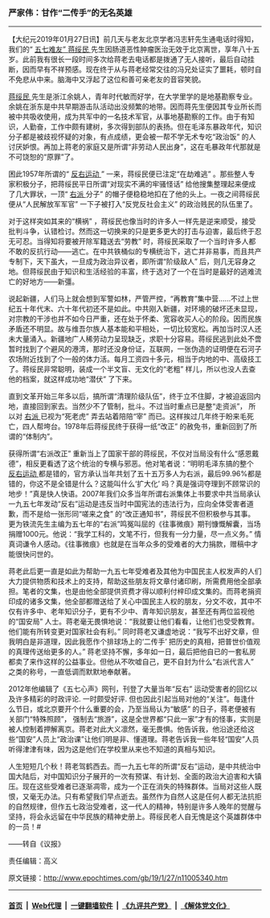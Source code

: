 ### 严家伟：甘作“二传手”的无名英雄
------------------------

<p>
 【大纪元2019年01月27日讯】前几天与老友北京学者冯志轩先生通电话时得知，我们的“
 <a href="http://www.epochtimes.com/gb/tag/%E4%BA%94%E4%B8%83%E9%9A%BE%E5%8F%8B%E2%80%9D.html">
  五七难友”
 </a>
 <a href="http://www.epochtimes.com/gb/tag/%E8%92%8B%E7%BB%A5%E6%B0%91.html">
  蒋绥民
 </a>
 先生因肠道恶性肿瘤医治无效于北京离世，享年八十五岁。此前我有很长一段时间多次给蒋老去电话都是拨通了无人接听，最后自动挂断，因而早有不祥预感。现在终于从与蒋老经常交往的冯兄处证实了噩耗，顿时自不免悲从中来。脑海中又浮起了这位和善可亲老友的音容笑貌。
</p>
<p>
 <a href="http://www.epochtimes.com/gb/tag/%E8%92%8B%E7%BB%A5%E6%B0%91.html">
  蒋绥民
 </a>
 先生是浙江余姚人，青年时代敏而好学，在大学里学的是地基勘察专业。余姚在浙东是中共早期游击队活动出没频繁的地带。因而蒋先生便因其专业所长而被中共吸收使用，成为共军中的一名技术军官，从事地基勘察的工作。由于有知识，人勤奋，工作中颇有建树，多次得到部队的表扬。但在毛泽东暴政年代，知识分子都是被歧视怀疑的对象，有点成绩，更会被一帮不学无术专吃“政治饭” 的人讨厌妒恨。再加上蒋老的家庭又是所谓“非劳动人民出身”，这在毛暴政年代那就是不可饶恕的“原罪”了。
</p>
<p>
 困此1957年所谓的“
 <a href="http://www.epochtimes.com/gb/tag/%E5%8F%8D%E5%8F%B3%E8%BF%90%E5%8A%A8.html">
  反右运动
 </a>
 ” 一来，蒋绥民便已注定“在劫难逃” 。那些整人专家积极分子，把蒋绥民平日所谓“对现实不满的牢骚怪话” 给他搜集整理起来便成了几大罪状，一顶“
 <a href="http://www.epochtimes.com/gb/tag/%E5%8F%B3%E6%B4%BE.html">
  右派
 </a>
 分子” 的帽子便稳稳地扣在了他的头上。一夜之间蒋绥民便从“人民解放军军官” 一下子被打入“反党反社会主义” 的政治贱民的队伍里了。
</p>
<p>
 对于这样突如其来的“横祸” ，蒋绥民也像当时的许多人一样先是逆来顺受，接受批判斗争，认错检讨。然而这一切换来的只是更多更大的打击与迫害，最后终于忍无可忍。当得知将要被开除军籍送去“劳教” 时，蒋绥民采取了一个当时许多人都不敢的反抗行动——逃亡。在中共铁桶似的专横统治下，逃亡并非易事，而且共产专制下，天下虽大，一旦成为政治异议者，即所谓“阶级敌人” 后，则几无容身之地。但蒋绥民由于知识和生活经验的丰富，终于选对了一个在当时是最好的逃难流亡的好地方——新彊。
</p>
<p>
 说起新疆，人们马上就会想到军警如林，严管严控，“再教育”集中营……不过上世纪五十年代末、六十年代初还不是如此。中共刚入新疆，对环境的破坏还未显现，对宗教的干涉也并不如今日严重，还在处于怀柔、宽容收买人心的阶段。因而民族矛盾还不明显。故与维吾尔族人基本能和平相处，一切比较宽松。再加当时汉人还未大量涌入。新疆地广人稀劳动力呈现缺乏，求职十分容易。蒋绥民逃到此处不啻暂时找到了个避风的港湾，那时还没身份证，互联网，一张伪造的证明便在石河子农场附近找到了个一般的体力活。每月工资四十多元，相当于内地的中、高级技工了。蒋绥民非常聪明，装成一个半文盲、无文化的“老粗” 样儿，所以也没人去查他的档案，就这样成功地“潜伏” 了下来。
</p>
<p>
 直到文革开始三年多以后，搞所谓“清理阶级队伍”，终于立不住脚，才被迫返回内地，直接回到家去。当然少不了管制，批斗。不过当时重点已是整“走资派”， 所以对
 <a href="http://www.epochtimes.com/gb/tag/%E5%8F%B3%E6%B4%BE.html">
  右派
 </a>
 已视为“死老虎” 弄去站着陪陪“宰” 而已。这样挨过几年终于盼来毛死亡，四人帮垮台。1978年后蒋绥民终于获得一纸“改正” 的赦免书，重新回到了所谓的“体制内”。
</p>
<p>
 获得所谓“右派改正” 重新当上了国家干部的蒋绥民，不仅对当局没有什么“感恩戴德”，相反更看透了这个统治的专横与邪恶。他对笔者说：“明明毛泽东搞的整个
 <a href="http://www.epochtimes.com/gb/tag/%E5%8F%8D%E5%8F%B3%E8%BF%90%E5%8A%A8.html">
  反右运动
 </a>
 都是错的，官方承认当年共划了五十五万多人为右派，最后99.96%都是错的，你这不是全错是什么？这能叫什么‘扩大化’ 吗？真是强词夺理到不顾常识的地步！”真是快人快语。2007年我们众多当年所谓右派集体上书要求中共当局承认一九五七年发动“反右”运动是违反当时中国宪法的违法行为，应向全体受害者道歉，而不是给一张形同“嗟来之食” 的“改正通知书”，蒋绥民不但积极参与其事。更为铁流先生主编为五七年的“右派”鸣冤叫屈的《往事微痕》期刊慷慨解囊，当场捐赠1000元。他说：“我学工科的，文笔不行，但我有一分力量，尽一点义务。” 情真词谦令人感动。《往事微痕》也就是在当年众多的受难者的大力捐款，赠稿中才能很快问世的。
</p>
<p>
 蒋老此后更一直是如此为帮助一九五七年受难者及其他为中国民主人权发声的人们大力提供物质和技术上的支持，帮助这些朋友将文章付诸印刷，所需费用他全部承担。笔者的文集，也是由他全部提供资费才得以顺利付梓印成文集的。而蒋老捐资印成的诸多文集，他全部都赠送给了关心中国民主人权的朋友，分文不收，其中不仅有许多中、老年知识分子，更有不少中、青年知识朋友，甚至还有两位监视他的“国安局” 人士。蒋老毫无畏惧地说：“我就要让他们看看，让他们也受受教育。他们能有所转变更对国家社会有利。” 同时蒋老又谦虚地说：“我写不出好文章，但我明白是非道理，因此我愿作个排球场上的‘二传手’ 把历史的真相，把普世价值观的真理传送绐更多的人。” 蒋老坚持不懈，多年如一日，最后把他自已的一套私房都卖了来作这样的公益事业。但他从不吹嘘自己，更不自封为什么“右派代言人” 之类的称号，一直低调而默默地奉献著。
</p>
<p>
 2012年他编辑了《五七心声》网刊，刊登了大量当年“反右” 运动受害者的回忆以及许多精彩的时政评论. 一时颇受好评. 但也因此引起当局对他的“关注”。毎逢什么节日，或北京要开个什么重要的会，乃至当局认为“敏感” 的日子，蒋老便被有关部门“特殊照顾”， 强制去“旅游”，这是全世界都“只此一家”才有的怪事，实则是被人控制着押解离京。蒋老对此大义凛然，毫无畏惧。他告诉我，他沿途还给这些“国安”人员上“政治课”让他们明是非、懂道理。蒋老告诉我一些年轻“国安”人员听得津津有味，因为这是他们在学校里从来也不知道的真相与知识。
</p>
<p>
 人生短短几个秋！蒋老驾鹤西去。而一九五七年的所谓“反右”运动，是中共统治中国大陆后，对中国知识分子展开的一次有预谋、有计划、全面的政治大迫害和大镇压。现在这些受难者已逐渐凋零，成为一个正在消失的特殊群体。当局对这些人既恨，又毫无办法。只有希望我们早点逝去。虽然作为自然人这是仼何人都无法抗拒的自然规律，但作五七政治受难者，这一代人的精神，特别是许多人晚年的觉醒与坚持，将会永远留在中华民族的精神史册上。蒋绥民老人自无愧是这个英雄群体中的一员！#
</p>
<p>
 ——转自《议报》
</p>
<p>
 责任编辑：高义
</p>

原文链接：http://www.epochtimes.com/gb/19/1/27/n11005340.htm


------------------------
#### [首页](https://github.com/gfw-breaker/banned-news/blob/master/README.md) &nbsp;|&nbsp; [Web代理](https://github.com/labour-camp/helloworld) &nbsp;|&nbsp; [一键翻墙软件](https://github.com/gfw-breaker/nogfw/blob/master/README.md) &nbsp;|&nbsp; [《九评共产党》](https://github.com/gfw-breaker/9ping.md/blob/master/README.md#九评之一评共产党是什么) &nbsp;|&nbsp; [《解体党文化》](https://github.com/gfw-breaker/jtdwh.md/blob/master/README.md#绪论)

